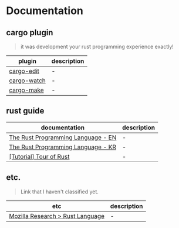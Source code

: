 # Documentation

## cargo plugin 
> it was development your rust programming experience exactly!

| plugin                                                  | description |
| ------------------------------------------------------- | ----------- |
| [cargo-edit](https://github.com/killercup/cargo-edit)   | -           |
| [cargo-watch](https://github.com/watchexec/cargo-watch) | -           |
| [cargo-make](https://github.com/sagiegurari/cargo-make) | -           |

## rust guide
| documentation                                                                                   | description |
| ----------------------------------------------------------------------------------------------- | ----------- |
| [The Rust Programming Language - EN](https://doc.rust-lang.org/book/)                           | -           |
| [The Rust Programming Language - KR](https://rinthel.github.io/rust-lang-book-ko/foreword.html) | -           |
| [[Tutorial] Tour of Rust](https://tourofrust.com/) |- |


## etc.
> Link that I haven't classified yet.

| etc                                                                    | description |
| ---------------------------------------------------------------------- | ----------- |
| [Mozilla Research > Rust Language](https://research.mozilla.org/rust/) | -           |
